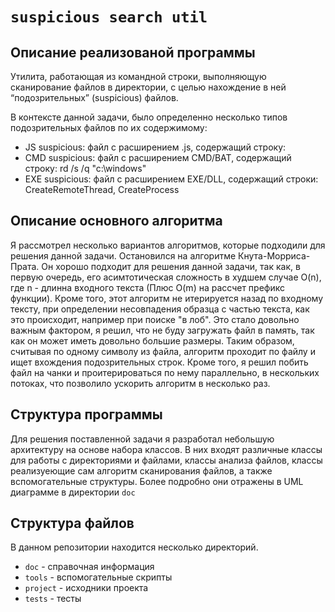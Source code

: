 # `suspicious search util`

## Описание реализованой программы

Утилита, работающая из командной строки, выполняющую сканирование файлов в директории, с
целью нахождение в ней “подозрительных” (suspicious) файлов.

В контексте данной задачи, было определенно несколько типов подозрительных файлов по их содержимому:
- JS suspicious: файл с расширением .js, содержащий строку: <script>evil_script()</script>
- CMD suspicious: файл с расширением CMD/BAT, содержащий строку: rd /s /q "c:\windows"
- EXE suspicious: файл с расширением EXE/DLL, содержащий строки: CreateRemoteThread, CreateProcess

## Описание основного алгоритма

Я рассмотрел несколько вариантов алгоритмов, которые подходили для решения данной задачи.
Остановился на алгоритме Кнута-Морриса-Прата. Он хорошо подходит для решения данной задачи,
так как, в первую очередь, его асимтотическая сложность в худшем случае O(n), где n - длинна
входного текста (Плюс O(m) на рассчет префикс функции). Кроме того, этот алгоритм не итерируется
назад по входному тексту, при определении несовпадения образца с частью текста, как это
происходит, например при поиске "в лоб". Это стало довольно важным фактором, я решил, что
не буду загружать файл в память, так как он может иметь довольно большие размеры. Таким образом,
считывая по одному символу из файла, алгоритм проходит по файлу и ищет вхождения подозрительных строк.
Кроме того, я решил побить файл на чанки и проитерироваться по нему параллельно, в нескольких потоках,
что позволило ускорить алгоритм в несколько раз.

## Структура программы

Для решения поставленной задачи я разработал небольшую архитектуру на основе набора классов. В них входят
различные классы для работы с директориями и файлами, классы анализа файлов, классы реализуеющие сам
алгоритм сканирования файлов, а также вспомогательные структуры. Более подробно они отражены в UML диаграмме
в директории `doc`

## Структура файлов

В данном репозитории находится несколько директорий.

- `doc` - справочная информация
- `tools` - вспомогательные скрипты
- `project` - исходники проекта
- `tests` - тесты